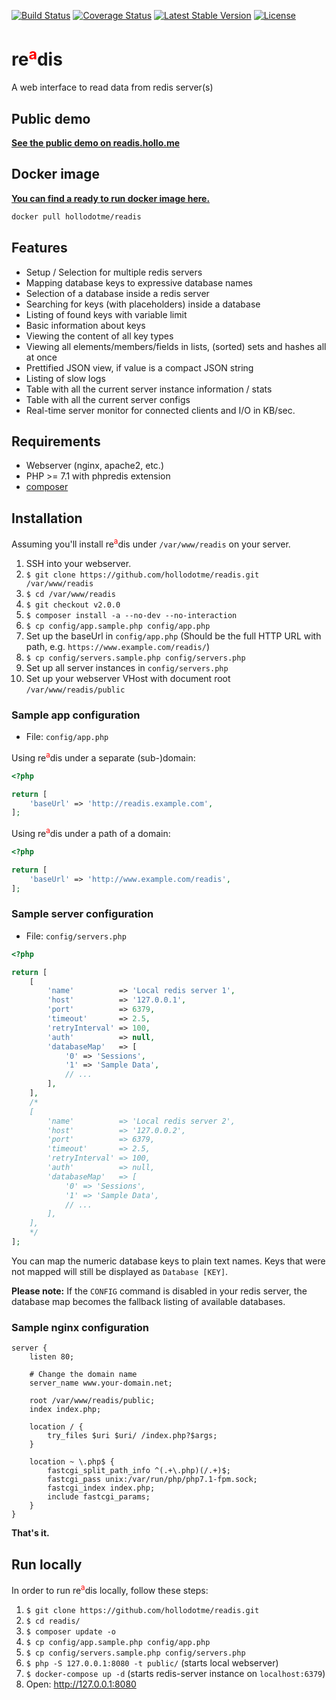 [![Build Status](https://travis-ci.org/hollodotme/readis.svg?branch=master)](https://travis-ci.org/hollodotme/readis)
[![Coverage Status](https://coveralls.io/repos/github/hollodotme/readis/badge.svg?branch=master)](https://coveralls.io/github/hollodotme/readis?branch=master)
[![Latest Stable Version](https://poser.pugx.org/hollodotme/readis/v/stable)](https://packagist.org/packages/hollodotme/readis) 
[![License](https://poser.pugx.org/hollodotme/readis/license)](https://packagist.org/packages/hollodotme/readis)

# re<sup style="color: #ff0000;">a</sup>dis

A web interface to read data from redis server(s)

## Public demo

**[See the public demo on readis.hollo.me](https://readis.hollo.me)**

## Docker image

**[You can find a ready to run docker image here.](https://hub.docker.com/r/hollodotme/readis/)**

```bash
docker pull hollodotme/readis
```

## Features

 * Setup / Selection for multiple redis servers
 * Mapping database keys to expressive database names
 * Selection of a database inside a redis server
 * Searching for keys (with placeholders) inside a database
 * Listing of found keys with variable limit
 * Basic information about keys
 * Viewing the content of all key types
 * Viewing all elements/members/fields in lists, (sorted) sets and hashes all at once
 * Prettified JSON view, if value is a compact JSON string
 * Listing of slow logs
 * Table with all the current server instance information / stats
 * Table with all the current server configs
 * Real-time server monitor for connected clients and I/O in KB/sec.

## Requirements

 * Webserver (nginx, apache2, etc.)
 * PHP >= 7.1 with phpredis extension
 * [composer](https://getcomposer.org)

## Installation

Assuming you'll install re<sup style="color: #ff0000;">a</sup>dis under `/var/www/readis` on your server.

1. SSH into your webserver.
2. `$ git clone https://github.com/hollodotme/readis.git /var/www/readis`
3. `$ cd /var/www/readis`
4. `$ git checkout v2.0.0`
6. `$ composer install -a --no-dev --no-interaction`
7. `$ cp config/app.sample.php config/app.php`
8. Set up the baseUrl in `config/app.php` (Should be the full HTTP URL with path, e.g. `https://www.example.com/readis/`) 
9. `$ cp config/servers.sample.php config/servers.php`
10. Set up all server instances in `config/servers.php`
11. Set up your webserver VHost with document root `/var/www/readis/public`  

### Sample app configuration 

* File: `config/app.php`

Using re<sup style="color: #ff0000;">a</sup>dis under a separate (sub-)domain:

```php
<?php

return [
	'baseUrl' => 'http://readis.example.com',
];
```

Using re<sup style="color: #ff0000;">a</sup>dis under a path of a domain:

```php
<?php

return [
	'baseUrl' => 'http://www.example.com/readis',
];
```

### Sample server configuration

* File: `config/servers.php`

```php
<?php

return [
	[
		'name'          => 'Local redis server 1',
		'host'          => '127.0.0.1',
		'port'          => 6379,
		'timeout'       => 2.5,
		'retryInterval' => 100,
		'auth'          => null,
		'databaseMap'   => [
			'0' => 'Sessions',
			'1' => 'Sample Data',
			// ...
		],
	],
	/*
	[
		'name'          => 'Local redis server 2',
		'host'          => '127.0.0.2',
		'port'          => 6379,
		'timeout'       => 2.5,
		'retryInterval' => 100,
		'auth'          => null,
		'databaseMap'   => [
			'0' => 'Sessions',
			'1' => 'Sample Data',
			// ...
		],
	],
	*/
];
```

You can map the numeric database keys to plain text names. 
Keys that were not mapped will still be displayed as `Database [KEY]`.

**Please note:** If the `CONFIG` command is disabled in your redis server, the database map becomes the fallback 
listing of available databases.

### Sample nginx configuration

```nginx
server {
	listen 80;
	
	# Change the domain name
	server_name www.your-domain.net;

	root /var/www/readis/public;
	index index.php;

	location / {
		try_files $uri $uri/ /index.php?$args;
	}

	location ~ \.php$ {
		fastcgi_split_path_info ^(.+\.php)(/.+)$;
		fastcgi_pass unix:/var/run/php/php7.1-fpm.sock;
		fastcgi_index index.php;
		include fastcgi_params;
	}
}
```

**That's it.**

## Run locally

In order to run re<sup style="color: #ff0000;">a</sup>dis locally, follow these steps:

1. `$ git clone https://github.com/hollodotme/readis.git`
2. `$ cd readis/`
3. `$ composer update -o`
4. `$ cp config/app.sample.php config/app.php` 
5. `$ cp config/servers.sample.php config/servers.php`
6. `$ php -S 127.0.0.1:8080 -t public/` (starts local webserver)
7. `$ docker-compose up -d` (starts redis-server instance on `localhost:6379`)
8. Open: http://127.0.0.1:8080
